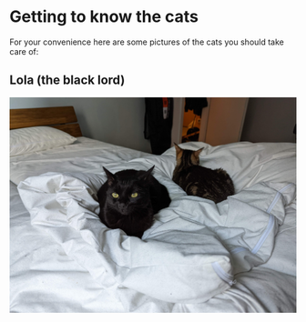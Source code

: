 # Getting to know the cats

For your convenience here are some pictures of the cats you should take care of:

## Lola (the black lord)
![drawing](./assets/lola.jpg)
